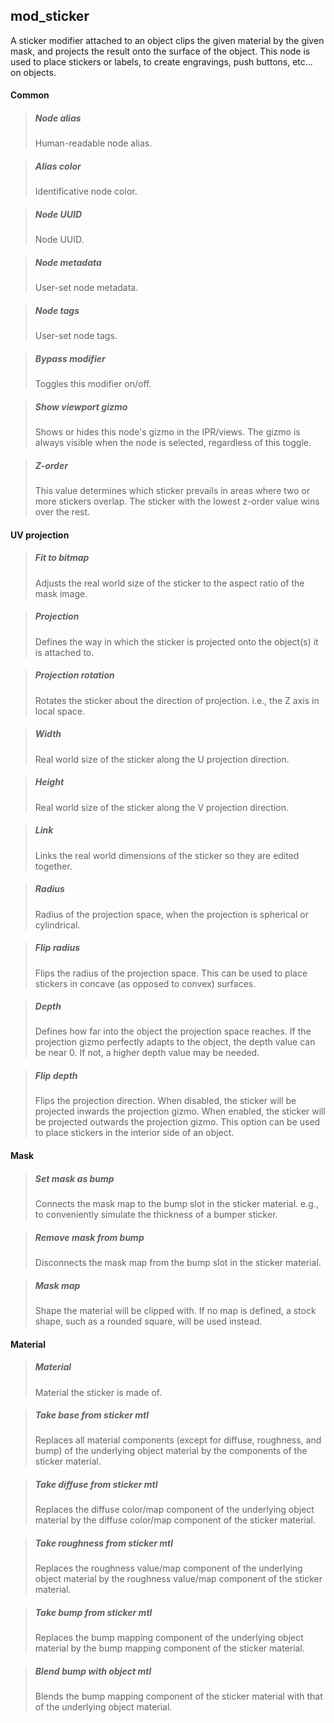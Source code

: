 ## **mod_sticker**

A sticker modifier attached to an object clips the given material by the given mask, and projects the result onto the surface of the object. This node is used to place stickers or labels, to create engravings, push buttons, etc... on objects.
#### Common

> ##### Node alias
> Human-readable node alias.

> ##### Alias color
> Identificative node color.

> ##### Node UUID
> Node UUID.

> ##### Node metadata
> User-set node metadata.

> ##### Node tags
> User-set node tags.

> ##### Bypass modifier
> Toggles this modifier on/off.

> ##### Show viewport gizmo
> Shows or hides this node's gizmo in the IPR/views. The gizmo is always visible when the node is selected, regardless of this toggle.

> ##### Z-order
> This value determines which sticker prevails in areas where two or more stickers overlap. The sticker with the lowest z-order value wins over the rest.

#### UV projection

> ##### Fit to bitmap
> Adjusts the real world size of the sticker to the aspect ratio of the mask image.

> ##### Projection
> Defines the way in which the sticker is projected onto the object(s) it is attached to.

> ##### Projection rotation
> Rotates the sticker about the direction of projection. i.e., the Z axis in local space.

> ##### Width
> Real world size of the sticker along the U projection direction.

> ##### Height
> Real world size of the sticker along the V projection direction.

> ##### Link
> Links the real world dimensions of the sticker so they are edited together.

> ##### Radius
> Radius of the projection space, when the projection is spherical or cylindrical.

> ##### Flip radius
> Flips the radius of the projection space. This can be used to place stickers in concave (as opposed to convex) surfaces.

> ##### Depth
> Defines how far into the object the projection space reaches. If the projection gizmo perfectly adapts to the object, the depth value can be near 0. If not, a higher depth value may be needed.

> ##### Flip depth
> Flips the projection direction. When disabled, the sticker will be projected inwards the projection gizmo. When enabled, the sticker will be projected outwards the projection gizmo. This option can be used to place stickers in the interior side of an object.

#### Mask

> ##### Set mask as bump
> Connects the mask map to the bump slot in the sticker material. e.g., to conveniently simulate the thickness of a bumper sticker.

> ##### Remove mask from bump
> Disconnects the mask map from the bump slot in the sticker material.

> ##### Mask map
> Shape the material will be clipped with. If no map is defined, a stock shape, such as a rounded square, will be used instead.

#### Material

> ##### Material
> Material the sticker is made of.

> ##### Take base from sticker mtl
> Replaces all material components (except for diffuse, roughness, and bump) of the underlying object material by the components of the sticker material.

> ##### Take diffuse from sticker mtl
> Replaces the diffuse color/map component of the underlying object material by the diffuse color/map component of the sticker material.

> ##### Take roughness from sticker mtl
> Replaces the roughness value/map component of the underlying object material by the roughness value/map component of the sticker material.

> ##### Take bump from sticker mtl
> Replaces the bump mapping component of the underlying object material by the bump mapping component of the sticker material.

> ##### Blend bump with object mtl
> Blends the bump mapping component of the sticker material with that of the underlying object material.

